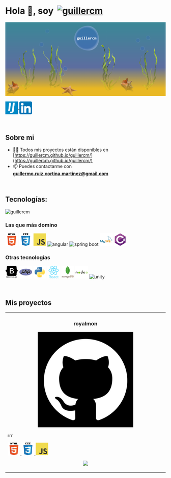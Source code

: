 
<div align="center">

<h1 align="left">Hola 👋, soy <a href="https://guillercm.github.io/guillercm/">
<span>
    <img src="https://readme-typing-svg.herokuapp.com?font=Fira+Code&size=32&duration=2500&pause=500&width=435&lines=guillercm;Desarrollador+Software" alt="guillercm" title="guillercm"
  style="margin-bottom: -26.5px;background: transparent;max-width: 100%;margin-left: 5px;" />
  </span>
  </a>

</h1>

</div>
<a href="https://guillercm.github.io/guillercm/" target="_blank">
    <img src="imagenes/fondo.png" title="guillercm (Desarrollador Software)" alt="guillercm (Desarrollador Software)">
</a>
<p align="left">
<a href="" target="_blank">
    <img align="center"
        src="imagenes/iconos/infojobs.png" 
        alt="infoJobs" height="40" width="40" />
</a>
<a href="" target="blank">
    <img align="center"
        src="imagenes/iconos/linkedin.png" 
        alt="linkedIn" height="40" width="40" />
</a>
</p>
<br>

## Sobre mi

<!-- - 🌱 Actualmente estoy aprendiendo **java** -->
- 👨‍💻 Todos mis proyectos están disponibles en [https://guillercm.github.io/guillercm/](https://guillercm.github.io/guillercm/)
- 📫 Puedes contactarme con **guillermo.ruiz.cortina.martinez@gmail.com**
<br>

## Tecnologías:

<img src="https://github-readme-stats.vercel.app/api/top-langs?username=guillercm&show_icons=true&locale=es&layout=compact&line_height=20&title_color=7A7ADB&icon_color=2234AE&text_color=D3D3D3&bg_color=0,000000,130F40" width="375" alt="guillercm" title="guillercm"/>

### Las que más domino
<p align="left">
    <a href="https://developer.mozilla.org/es/docs/Web/HTML" target="_blank" rel="noreferrer" style="text-decoration: none">
                <img src="https://raw.githubusercontent.com/devicons/devicon/master/icons/html5/html5-original-wordmark.svg" alt="html" width="40" height="40"/>
            </a><a href="https://developer.mozilla.org/es/docs/Web/CSS" target="_blank" rel="noreferrer" style="text-decoration: none">
                <img src="https://raw.githubusercontent.com/devicons/devicon/master/icons/css3/css3-original-wordmark.svg" alt="css" width="40" height="40"/>
            </a><a href="https://developer.mozilla.org/en-US/docs/Web/JavaScript" target="_blank" rel="noreferrer" style="text-decoration: none">
                <img src="https://raw.githubusercontent.com/devicons/devicon/master/icons/javascript/javascript-original.svg" alt="javascript" width="40" height="40"/>
            </a><a href="https://angular.io/" target="_blank" rel="noreferrer" style="text-decoration: none">
                <img src="https://angular.io/assets/images/logos/angular/angular.svg" alt="angular" width="40" height="40"/>
            </a><a href="https://spring.io/projects/spring-boot" target="_blank" rel="noreferrer" style="text-decoration: none">
                <img src="https://www.vectorlogo.zone/logos/springio/springio-icon.svg" alt="spring boot" width="40" height="40"/>
            </a><a href="https://www.mysql.com/" target="_blank" rel="noreferrer" style="text-decoration: none">
                <img src="https://raw.githubusercontent.com/devicons/devicon/master/icons/mysql/mysql-original-wordmark.svg" alt="mysql" width="40" height="40"/>
            </a><a href="https://www.w3schools.com/cs/" target="_blank" rel="noreferrer" style="text-decoration: none">
                <img src="https://raw.githubusercontent.com/devicons/devicon/master/icons/csharp/csharp-original.svg" alt="c#" width="40" height="40"/>
            </a>
</p>

### Otras tecnologías
<p align="left">
    <a href="https://getbootstrap.com/" target="_blank" rel="noreferrer" style="text-decoration: none">
                <img src="https://raw.githubusercontent.com/devicons/devicon/master/icons/bootstrap/bootstrap-plain-wordmark.svg" alt="bootstrap" width="40" height="40"/>
            </a><a href="https://www.php.net/" target="_blank" rel="noreferrer" style="text-decoration: none">
                <img src="https://raw.githubusercontent.com/devicons/devicon/master/icons/php/php-original.svg" alt="php" width="40" height="40"/>
            </a><a href="https://www.python.org/" target="_blank" rel="noreferrer" style="text-decoration: none">
                <img src="https://raw.githubusercontent.com/devicons/devicon/master/icons/python/python-original.svg" alt="python" width="40" height="40"/>
            </a><a href="https://reactjs.org/" target="_blank" rel="noreferrer" style="text-decoration: none">
                <img src="https://raw.githubusercontent.com/devicons/devicon/master/icons/react/react-original-wordmark.svg" alt="react" width="40" height="40"/>
            </a><a href="https://www.mongodb.com/" target="_blank" rel="noreferrer" style="text-decoration: none">
                <img src="https://raw.githubusercontent.com/devicons/devicon/master/icons/mongodb/mongodb-original-wordmark.svg" alt="mongodb" width="40" height="40"/>
            </a><a href="https://nodejs.org/" target="_blank" rel="noreferrer" style="text-decoration: none">
                <img src="https://raw.githubusercontent.com/devicons/devicon/master/icons/nodejs/nodejs-original-wordmark.svg" alt="nodejs" width="40" height="40"/>
            </a><a href="https://unity.com/" target="_blank" rel="noreferrer" style="text-decoration: none">
                <img src="https://www.vectorlogo.zone/logos/unity3d/unity3d-icon.svg" alt="unity" width="40" height="40"/>
            </a>
</p>

<br>

## Mis proyectos
<table>
    <tr>
                <td width="50%">
                    <h3 align="center">royalmon</h3>
                    <div align="center">
                        <img src="imagenes/proyectos/royalmon.png" width="300" alt="royalmon" title="royalmon">
                        <p align="left">rrr</p>
                        <p align="left">
                            <a href="https://developer.mozilla.org/es/docs/Web/HTML" target="_blank" rel="noreferrer">
                                        <img src="https://raw.githubusercontent.com/devicons/devicon/master/icons/html5/html5-original-wordmark.svg" alt="html" width="40" height="40"/>
                                    </a><a href="https://developer.mozilla.org/es/docs/Web/CSS" target="_blank" rel="noreferrer">
                                        <img src="https://raw.githubusercontent.com/devicons/devicon/master/icons/css3/css3-original-wordmark.svg" alt="css" width="40" height="40"/>
                                    </a><a href="https://developer.mozilla.org/en-US/docs/Web/JavaScript" target="_blank" rel="noreferrer">
                                        <img src="https://raw.githubusercontent.com/devicons/devicon/master/icons/javascript/javascript-original.svg" alt="javascript" width="40" height="40"/>
                                    </a>
                        </p>
                        <p>
                            <a href="https://github.com/guillercm//royalmon" target="_blank">
                                <img src="https://img.shields.io/badge/CÓDIGO-ff9?style=for-the-badge&logo=github&logoColor=black">
                            </a>
                        </p>
                    </div>                                                                             
                </td>
                </tr>
</table>
<br>
<!-- 
### ⚙️ &nbsp;GitHub Analytics

<p align="center">
<a href="https://github.com/guillercm/">
  <img height="180em" src="https://github-readme-stats-eight-theta.vercel.app/api?username=guillercm&show_icons=true&theme=algolia&include_all_commits=true&count_private=true"/> 
  <img height="180em" src="https://github-readme-stats-eight-theta.vercel.app/api/top-langs/?username=guillercm&layout=compact&langs_count=8&theme=algolia"/>
</a>
</p>
-->


